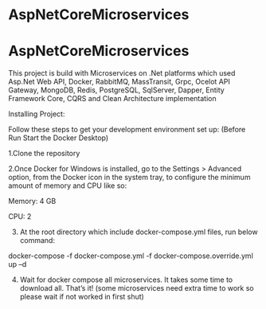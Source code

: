 # AspNetCoreMicroservices

# AspNetCoreMicroservices
This project is build with Microservices on .Net platforms which used Asp.Net Web API, Docker, RabbitMQ, MassTransit, Grpc, Ocelot API Gateway, MongoDB, Redis, PostgreSQL, SqlServer, Dapper, Entity Framework Core, CQRS and Clean Architecture implementation

Installing Project:

Follow these steps to get your development environment set up: (Before Run Start the Docker Desktop)

1.Clone the repository

2.Once Docker for Windows is installed, go to the Settings > Advanced option, from the Docker icon in the system tray, to configure the minimum amount of memory and CPU like so:

Memory: 4 GB

CPU: 2

3. At the root directory which include docker-compose.yml files, run below command:

docker-compose -f docker-compose.yml -f docker-compose.override.yml up –d

4. Wait for docker compose all microservices. It takes some time to download all. That’s it! (some microservices need extra time to work so please wait if not worked in first shut)
